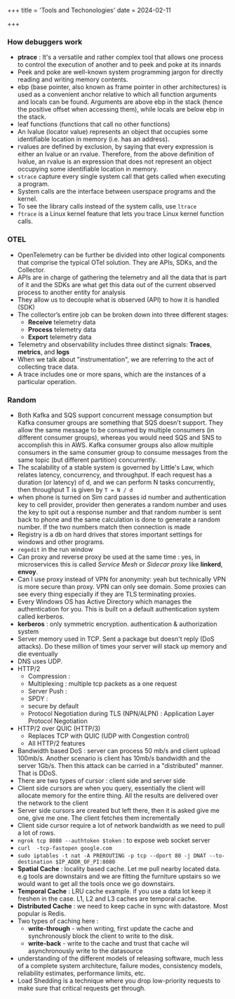 +++
title = 'Tools and Techonologies'
date = 2024-02-11

+++

### How debuggers work

- **ptrace** : It's a versatile and rather complex tool that allows one process to control the execution of another and to peek and poke at its innards
- Peek and poke are well-known system programming jargon for directly reading and writing memory contents.
- ebp (base pointer, also known as frame pointer in other architectures) is used as a convenient anchor relative to which all function arguments and locals can be found. Arguments are above ebp in the stack (hence the positive offset when accessing them), while locals are below ebp in the stack.
- leaf functions (functions that call no other functions)
- An lvalue (locator value) represents an object that occupies some identifiable location in memory (i.e. has an address).
- rvalues are defined by exclusion, by saying that every expression is either an lvalue or an rvalue. Therefore, from the above definition of lvalue, an rvalue is an expression that does not represent an object occupying some identifiable location in memory.
- `strace` capture every single system call that gets called when executing a program.
- System calls are the interface between userspace programs and the kernel.
- To see the library calls instead of the system calls, use `ltrace`
- `ftrace` is a Linux kernel feature that lets you trace Linux kernel function calls.

### OTEL

- OpenTelemetry can be further be divided into other logical components that comprise the typical OTel solution. They are APIs, SDKs, and the Collector.
- APIs are in charge of gathering the telemetry and all the data that is part of it and the SDKs are what get this data out of the current observed process to another entity for analysis
- They allow us to decouple what is observed (API) to how it is handled (SDK)
- The collector’s entire job can be broken down into three different stages:
  - **Receive** telemetry data
  - **Process** telemetry data
  - **Export** telemetry data
- Telemetry and observability includes three distinct signals: **Traces**, **metrics**, and **logs**
- When we talk about "instrumentation", we are referring to the act of collecting trace data.
- A trace includes one or more spans, which are the instances of a particular operation.

### Random

- Both Kafka and SQS support concurrent message consumption but Kafka consumer groups are something that SQS doesn't support. They allow the same message to be consumed by multiple consumers (in different consumer groups), whereas you would need SQS and SNS to accomplish this in AWS. Kafka consumer groups also allow multiple consumers in the same consumer group to consume messages from the same topic (but different partition) concurrently.
- The scalability of a stable system is governed by Little's Law, which relates latency, concurrency, and throughput. If each request has a duration (or latency) of d, and we can perform N tasks concurrently, then throughput T is given by `T = N / d`
- when phone is turned on Sim card passes id number and authentication key to cell provider, provider then generates a random number and uses the key to spit out a response number and that random number is sent back to phone and the same calculation is done to generate a random number. If the two numbers match then connection is made
- Registry is a db on hard drives that stores important settings for windows and other programs.
- `regedit` in the run window
- Can proxy and reverse proxy be used at the same time : yes, in microservices this is called _Service Mesh_ or _Sidecar proxy_ like **linkerd**, **envoy**.
- Can I use proxy instead of VPN for anonymity: yeah but technically VPN is more secure than proxy. VPN can only see domain. Some proxies can see every thing especially if they are TLS terminating proxies.
- Every Windows OS has Active Directory which manages the authentication for you. This is built on a default authentication system called kerberos.
- **kerberos** : only symmetric encryption. authentication & authorization system
- Server memory used in TCP. Sent a package but doesn't reply (DoS attacks). Do these million of times your server will stack up memory and die eventually
- DNS uses UDP.
- HTTP/2
  - Compression :
  - Multiplexing : multiple tcp packets as a one request
  - Server Push :
  - SPDY :
  - secure by default
  - Protocol Negotiation during TLS (NPN/ALPN) : Application Layer Protocol Negotiation
- HTTP/2 over QUIC (HTTP/3)
  - Replaces TCP with QUIC (UDP with Congestion control)
  - All HTTP/2 features
- Bandwidth based DoS : server can process 50 mb/s and client upload 100mb/s. Another scenario is client has 10mb/s bandwidth and the server 1Gb/s. Then this attack can be carried in a "distributed" manner. That is DDoS.
- There are two types of cursor : client side and server side
- Client side cursors are when you query, essentially the client will allocate memory for the entire thing. All the results are delivered over the network to the client
- Server side cursors are created but left there, then it is asked give me one, give me one. The client fetches them incrementally
- Client side cursor require a lot of network bandwidth as we need to pull a lot of rows.
- `ngrok tcp 8080 --authtoken $token` : to expose web socket server
- `curl  -tcp-fastopen google.com`
- `sudo iptables -t nat -A PREROUTING -p tcp --dport 80 -j DNAT --to-destination $IP_ADDR_OF_PI:8080`
- **Spatial Cache** : locality based cache. Let me pull nearby located data. e.g tools are downstairs and we are fitting the furniture upstairs so we would want to get all the tools once we go downstairs.
- **Temporal Cache** : LRU cache example. if you use a data lot keep it freshen in the case. L1, L2 and L3 caches are temporal cache.
- **Distributed Cache** : we need to keep cache in sync with datastore. Most popular is Redis.
- Two types of caching here :
  - **write-through** - when writing, first update the cache and synchronously block the client to write to the disk.
  - **write-back** - write to the cache and trust that cache wil asynchronously write to the datasource
- understanding of the different models of releasing software, much less of a complete system architecture, failure modes, consistency models, reliability estimates, performance limits, etc.
- Load Shedding is a technique where you drop low-priority requests to make sure that critical requests get through.
